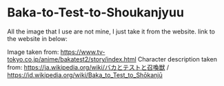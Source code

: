 # Baka-to-Test-to-Shoukanjyuu

All the image that I use are not mine, I just take it from the website. link to the website in below:

Image taken from: https://www.tv-tokyo.co.jp/anime/bakatest2/story/index.html
Character description taken from: https://ja.wikipedia.org/wiki/バカとテストと召喚獣 / https://id.wikipedia.org/wiki/Baka_to_Test_to_Shōkanjū
